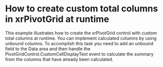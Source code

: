 # How to create custom total columns in xrPivotGrid at runtime


<p>This example illustrates how to create the xrPivotGrid control with custom total columns at runtime. You can implement calculated columns by using unbound columns. To accomplish this task you need to add an unbound field to the Data area and then handle the PivotGridControl.CustomCellDisplayText event to calculate the summary from the columns that have already been calculated.</p>

<br/>


